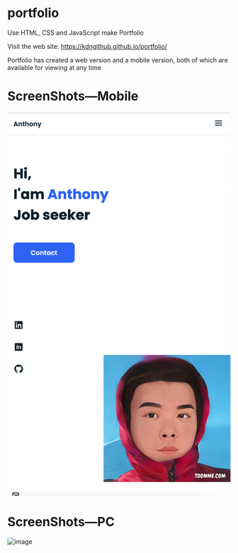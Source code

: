 # portfolio

Use HTML, CSS and JavaScript make Portfolio

Visit the web site: https://kdngithub.github.io/portfolio/

Portfolio has created a web version and a mobile version, both of which are available for viewing at any time

# ScreenShots—Mobile

![image](https://github.com/KdnGitHub/portfolio/blob/master/ScreenShots/ScreenShots-Mobile.png)

# ScreenShots—PC
![image](https://github.com/KdnGitHub/portfolio/blob/master/ScreenShots/ScreenShots%E2%80%94PC.png)